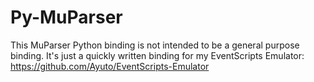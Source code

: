 # Py-MuParser
This MuParser Python binding is not intended to be a general purpose binding. It's just a quickly written binding for my EventScripts Emulator:
https://github.com/Ayuto/EventScripts-Emulator
